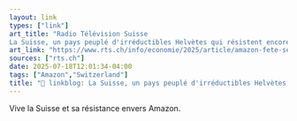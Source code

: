 ```yaml
---
layout: link
types: ["link"]
art_title: "Radio Télévision Suisse
La Suisse, un pays peuplé d'irréductibles Helvètes qui résistent encore et toujours à Amazon"
art_link: "https://www.rts.ch/info/economie/2025/article/amazon-fete-ses-30-ans-pourquoi-la-suisse-resiste-au-geant-du-e-commerce-28945779.html?rts_source=rss_t"
sources: ["rts.ch"]
date: 2025-07-18T12:01:34-04:00
tags: ["Amazon","Switzerland"]
title: "🔗 linkblog: La Suisse, un pays peuplé d'irréductibles Helvètes qui résistent encore et toujours à Amazon"
---
```

Vive la Suisse et sa résistance envers Amazon.